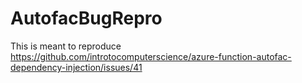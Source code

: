 # AutofacBugRepro

This is meant to reproduce https://github.com/introtocomputerscience/azure-function-autofac-dependency-injection/issues/41